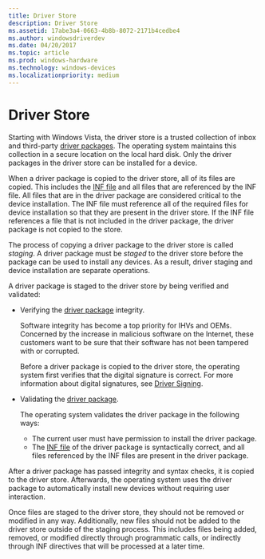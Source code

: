 ```yaml
---
title: Driver Store
description: Driver Store
ms.assetid: 17abe3a4-0663-4b8b-8072-2171b4cedbe4
ms.author: windowsdriverdev
ms.date: 04/20/2017
ms.topic: article
ms.prod: windows-hardware
ms.technology: windows-devices
ms.localizationpriority: medium
---
```


# Driver Store


Starting with Windows Vista, the driver store is a trusted collection of inbox and third-party [driver packages](driver-packages.md). The operating system maintains this collection in a secure location on the local hard disk. Only the driver packages in the driver store can be installed for a device.

When a driver package is copied to the driver store, all of its files are copied. This includes the [INF file](overview-of-inf-files.md) and all files that are referenced by the INF file. All files that are in the driver package are considered critical to the device installation. The INF file must reference all of the required files for device installation so that they are present in the driver store. If the INF file references a file that is not included in the driver package, the driver package is not copied to the store.

The process of copying a driver package to the driver store is called *staging*. A driver package must be *staged* to the driver store before the package can be used to install any devices. As a result, driver staging and device installation are separate operations.

A driver package is staged to the driver store by being verified and validated:

-   Verifying the [driver package](driver-packages.md) integrity.

    Software integrity has become a top priority for IHVs and OEMs. Concerned by the increase in malicious software on the Internet, these customers want to be sure that their software has not been tampered with or corrupted.

    Before a driver package is copied to the driver store, the operating system first verifies that the digital signature is correct. For more information about digital signatures, see [Driver Signing](driver-signing.md).

-   Validating the [driver package](driver-packages.md).

    The operating system validates the driver package in the following ways:

    -   The current user must have permission to install the driver package.
    -   The [INF file](overview-of-inf-files.md) of the driver package is syntactically correct, and all files referenced by the INF files are present in the driver package.

After a driver package has passed integrity and syntax checks, it is copied to the driver store. Afterwards, the operating system uses the driver package to automatically install new devices without requiring user interaction.

Once files are staged to the driver store, they should not be removed or modified in any way.  Additionally, new files should not be added to the driver store outside of the staging process.  This includes files being added, removed, or modified directly through programmatic calls, or indirectly through INF directives that will be processed at a later time.  
